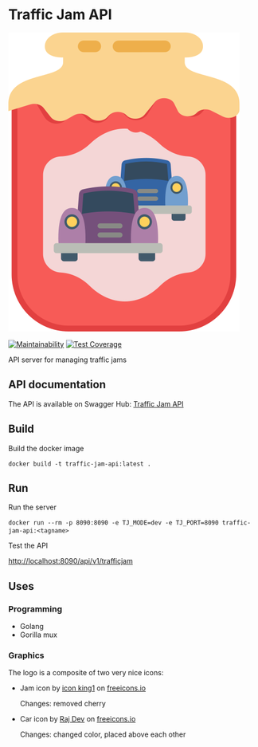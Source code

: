 # Traffic Jam API

![Jam glass showing two cars - traffic jam](static/logo.svg)

[![Maintainability](https://api.codeclimate.com/v1/badges/1ee2fe1fcc5e3877f1a7/maintainability)](https://codeclimate.com/github/peterjochum/traffic-jam-api/maintainability)
[![Test Coverage](https://api.codeclimate.com/v1/badges/1ee2fe1fcc5e3877f1a7/test_coverage)](https://codeclimate.com/github/peterjochum/traffic-jam-api/test_coverage)

API server for managing traffic jams

## API documentation

The API is available on Swagger Hub:
[Traffic Jam API](https://app.swaggerhub.com/apis/peterjochum/traffic-jam_api/1.1.0)

## Build

Build the docker image

    docker build -t traffic-jam-api:latest .

## Run

Run the server

    docker run --rm -p 8090:8090 -e TJ_MODE=dev -e TJ_PORT=8090 traffic-jam-api:<tagname>

Test the API

[http://localhost:8090/api/v1/trafficjam](http://localhost:8090/api/v1/trafficjam)


## Uses

### Programming

- Golang
- Gorilla mux

### Graphics

The logo is a composite of two very nice icons:

- Jam icon by [icon king1](https://freeicons.io/profile/3) on [freeicons.io](https://freeicons.io)
  
  Changes: removed cherry
- Car icon by [Raj Dev](https://freeicons.io/profile/714) on [freeicons.io](https://freeicons.io)
  
  Changes: changed color, placed above each other
                                
                                